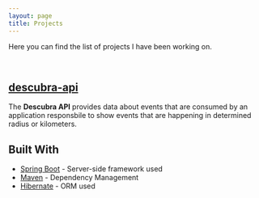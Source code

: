 ```yaml
---
layout: page
title: Projects
---
```


Here you can find the list of projects I have been working on.

<br/>

## <a href="https://github.com/kewynakshlley/descubra-api" target="_blank">descubra-api</a>

The **Descubra API** provides data about events that are consumed by an application responsbile to show events that are happening in determined radius or kilometers.

## Built With

* [Spring Boot](https://spring.io/projects/spring-boot) - Server-side framework used
* [Maven](https://maven.apache.org/) - Dependency Management
* [Hibernate](http://hibernate.org/) - ORM used
